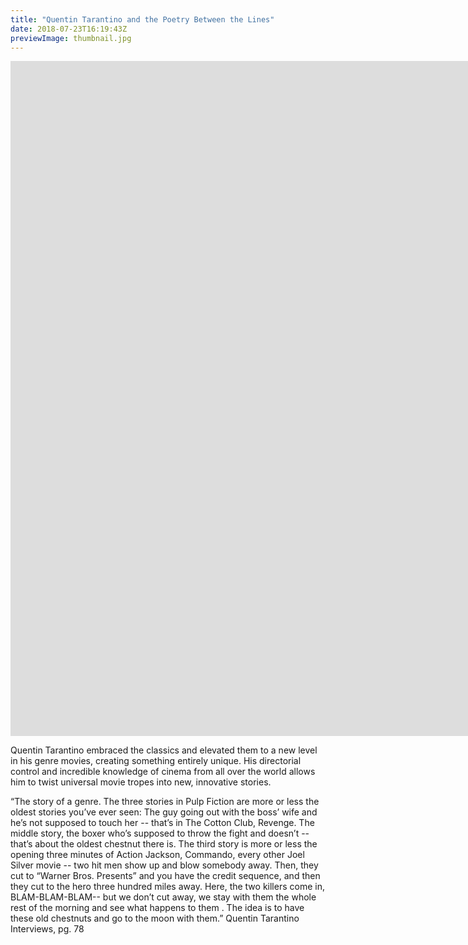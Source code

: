 ```yaml
---
title: "Quentin Tarantino and the Poetry Between the Lines"
date: 2018-07-23T16:19:43Z
previewImage: thumbnail.jpg
---
```


<iframe width="1920" height="1080" src="https://www.youtube.com/embed/-sLV-UzASMg" frameborder="0" allow="accelerometer; autoplay; clipboard-write; encrypted-media; gyroscope; picture-in-picture" allowfullscreen></iframe>

Quentin Tarantino embraced the classics and elevated them to a new level in his genre movies, creating something entirely unique. His directorial control and incredible knowledge of cinema from all over the world allows him to twist universal movie tropes into new, innovative stories.

 “The story of a genre. The three stories in Pulp Fiction are more or less the oldest stories you’ve ever seen: The guy going out with the boss’ wife and he’s not supposed to touch her -- that’s in The Cotton Club, Revenge. The middle story, the boxer who’s supposed to throw the fight and doesn’t -- that’s about the oldest chestnut there is. The third story is more or less the opening three minutes of Action Jackson, Commando, every other Joel Silver movie -- two hit men show up and blow somebody away. Then, they cut to “Warner Bros. Presents” and you have the credit sequence, and then they cut to the hero three hundred miles away. Here, the two killers come in, BLAM-BLAM-BLAM-- but we don’t cut away, we stay with them the whole rest of the morning and see what happens to them . The idea is to have these old chestnuts and go to the moon with them.” Quentin Tarantino Interviews, pg. 78